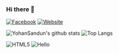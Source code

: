 ### Hi there 👋

[![Facebook](https://img.shields.io/badge/Facebook-222222?&style=flat-square&logo=facebook&logoColor=white&link=https://www.facebook.com/yohan.sandun.5)](https://www.facebook.com/yohan.sandun.5)
[![Website](https://img.shields.io/badge/WebSite-222222?&style=flat-square&logo=google-chrome&logoColor=white&link=http://akuru.epizy.com)](http://akuru.epizy.com/)

![YohanSandun's github stats](https://github-readme-stats.vercel.app/api?username=YohanSandun&show_icons=true&hide_border=true)
![Top Langs](https://github-readme-stats.vercel.app/api/top-langs/?username=YohanSandun&layout=compact)

![HTML5](https://img.shields.io/badge/-HTML5-E34F26?style=flat-square&logo=html5&logoColor=white)
![Hello](https://img.shields.io/:dependabot-badge-blue.svg?logo=data:image/icon;base64,AAABAAEAEBAAAAEAIABoBAAAFgAAACgAAAAQAAAAIAAAAAEAIAAAAAAAAAAAABMLAAATCwAAAAAAAAAAAAD//ykhh4YUwT8%2BCfA7OwnyPT0J8j09CfI9PAnyPDsJ8j8%2BCfJBQArySUgL8kpJC/JKSgvyWVgN8ImHFMH//yghhoUU0AAAAP8AAAD/JCQG/xUVBP8PEAP/Hx8F/xAQAv8AAAD/GRkE/yMkB/8QEQP/EBAD/xkZBP8AAAD/enkS0C8uB/8AAAD/Xl0O/ycmBv89PAn/VFMN/ycnBv9QTwz/g4ET/zQzCP8gIAX/SUgM/0tKC/8eHQT/AAAA/zs6Cf85OAj0AgIA/1FRDP8YGQT/MjEH/05NDP8HBwH/OTgJ/%2BPiJv8QDwL/AAAA/z08Cv8aGgT/IB8F/wAAAP9JSAv0PTwJ8gICAP80NAf/MTAI/xkZBP8AAAD/AAAA/01LC////zL/Dg4B/wQEAf8SEgP/AAAA/x8eBf8AAAD/Tk0L8j08CfICAgD/PDwJ/xERAv8rKgX/gIAV/8C/Hv/f3SL///4o/9HRIf9tbBD/R0cM/09ODP86OQn/CAgB/0BACvI9PAnyAgIA/zQzCP8AAAD/3dwk////MP/c2iH/39wh///%2BJ//29Sj/h4YU/1VUDv9lZA//PT0J/wYGAf9EQwryPTwJ8gICAP8REQP/a2oQ////Mf84Nwj/AAAA/0lHC////y7/AAAA/wAAAP8lJQb/MDAI/1lYDf8AAAD/R0UL8j08CfICAgD/Dw8C/5mXF////yz/AAAA/wAAAP9CQAr///8u/6KhG/88PAn/LS0H/ykoB/9OTQz/AAAA/0A/CvI9PAnyAgIA/xoaBP9EQwr///8x/5KSF/9FRAr/gYAT//r5J//x8Cf/4N4h/wgIAf8nJgX/MjII/wAAAP9BQAryPTwJ8gICAP88PAn/AAAA/5%2BeGP///yv/8/El//j1JP///yf/6%2Bsn/8G/Hf8AAAD/AAAA/0pKC/8AAAD/QUAK8j08CfICAgD/PT0J/wAAAP%2Bgnxj///8s/8LAHv/u7SX///8s////L/%2B4txz/PT0K/1BQDP9UUw3/AgIA/0RDCvI6OQn0AgIA/1NSDf8pKQf/RUQK/6OjHP/PzSH/xMQg/0tKC/9WVQz/z84g/359FP97ehT/W1oO/woJAv89PQn0Li0G/wAAAP9SUQz/RUUL/xISA/8AAAD/GBgE/xERAv8AAAD/AwMB/zQ0CP8lJAb/AAAA/y0sB/8AAAD/Ly8H/3d2EtAAAAD/AAAA/wAAAP8AAAD/AAAA/wAAAP8AAAD/AAAA/wAAAP8ODgL/AAAA/wAAAP8AAAD/AAAA/3Z1EtD//ykhiogVwUxLC/BBQQryQkEK8kJBCvJCQQryQkEK8kJBCvJCQQryRUQK8k1MC/JLSgvyTk0M8IqIFcH//ykh//8AAIABAAAAAAAAgAEAAIABAACAAQAAgAEAAIABAACAAQAAgAEAAIABAACAAQAAgAEAAAAAAACAAQAA//8AAA==)

<!--
**YohanSandun/YohanSandun** is a ✨ _special_ ✨ repository because its `README.md` (this file) appears on your GitHub profile.

Here are some ideas to get you started:

- 🔭 I’m currently working on ...
- 🌱 I’m currently learning ...
- 👯 I’m looking to collaborate on ...
- 🤔 I’m looking for help with ...
- 💬 Ask me about ...
- 📫 How to reach me: ...
- 😄 Pronouns: ...
- ⚡ Fun fact: ...
-->
